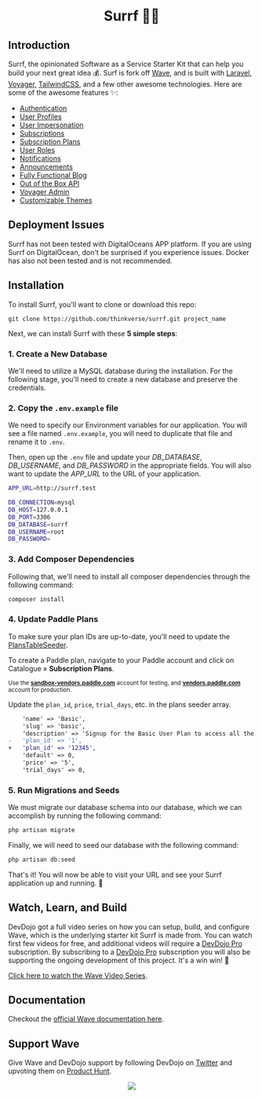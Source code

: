 <h1 align="center">Surrf 🏄‍♀️</h1>

## Introduction

Surrf, the opinionated Software as a Service Starter Kit that can help you build your next great idea 💰. Surf is fork off [Wave](https://devdojo.com/wave), and is built with [Laravel](https://laravel.com), [Voyager](https://voyager.devdojo.com), [TailwindCSS](https://tailwindcss.com), and a few other awesome technologies. Here are some of the awesome features ✨:

 - [Authentication](https://wave.devdojo.com/docs/features/authentication)
 - [User Profiles](https://wave.devdojo.com/docs/features/user-profiles)
 - [User Impersonation](https://wave.devdojo.com/docs/features/user-impersonation)
 - [Subscriptions](https://wave.devdojo.com/docs/features/billing)
 - [Subscription Plans](https://wave.devdojo.com/docs/features/subscription-plans)
 - [User Roles](https://wave.devdojo.com/docs/features/user-roles)
 - [Notifications](https://wave.devdojo.com/docs/features/notifications)
 - [Announcements](https://wave.devdojo.com/docs/features/announcements)
 - [Fully Functional Blog](https://wave.devdojo.com/docs/features/blog)
 - [Out of the Box API](https://wave.devdojo.com/docs/features/api)
 - [Voyager Admin](https://wave.devdojo.com/docs/features/admin)
 - [Customizable Themes](https://wave.devdojo.com/docs/features/themes)

## Deployment Issues

Surrf has not been tested with DigitalOceans APP platform. If you are using Surrf on DigitalOcean, don't be surprised if you experience issues. Docker has also not been tested and is not recommended.

## Installation

To install Surrf, you'll want to clone or download this repo:

```
git clone https://github.com/thinkverse/surrf.git project_name
```

Next, we can install Surrf with these **5 simple steps**:

### 1. Create a New Database

We'll need to utilize a MySQL database during the installation. For the following stage, you'll need to create a new database and preserve the credentials.

### 2. Copy the `.env.example` file

We need to specify our Environment variables for our application. You will see a file named `.env.example`, you will need to duplicate that file and rename it to `.env`.

Then, open up the `.env` file and update your *DB_DATABASE*, *DB_USERNAME*, and *DB_PASSWORD* in the appropriate fields. You will also want to update the *APP_URL* to the URL of your application.

```bash
APP_URL=http://surrf.test

DB_CONNECTION=mysql
DB_HOST=127.0.0.1
DB_PORT=3306
DB_DATABASE=surrf
DB_USERNAME=root
DB_PASSWORD=
```

### 3. Add Composer Dependencies

Following that, we'll need to install all composer dependencies through the following command:

```php
composer install
```

### 4. Update Paddle Plans

To make sure your plan IDs are up-to-date, you'll need to update the [PlansTableSeeder](database/seeders/PlansTableSeeder.php).

To create a Paddle plan, navigate to your Paddle account and click on Catalogue » **Subscription Plans**.

<small>Use the [**sandbox-vendors.paddle.com**](https://sandbox-vendors.paddle.com) account for testing, and [**vendors.paddle.com**](https://vendors.paddle.com) account for production.</small>

Update the `plan_id`, `price`, `trial_days`, etc. in the plans seeder array.

```diff
    'name' => 'Basic',
    'slug' => 'basic',
    'description' => 'Signup for the Basic User Plan to access all the basic features.',
-   'plan_id' => '1',
+   'plan_id' => '12345',
    'default' => 0,
    'price' => '5',
    'trial_days' => 0,
```

### 5. Run Migrations and Seeds

We must migrate our database schema into our database, which we can accomplish by running the following command:

```php
php artisan migrate
```

Finally, we will need to seed our database with the following command:

```php
php artisan db:seed
```

That's it! You will now be able to visit your URL and see your Surrf application up and running. 🎉

## Watch, Learn, and Build

DevDojo got a full video series on how you can setup, build, and configure Wave, which is the underlying starter kit Surrf is made from. You can watch first few videos for free, and additional videos will require a [DevDojo Pro](https://devdojo.com/pro) subscription. By subscribing to a [DevDojo Pro](https://devdojo.com/pro) subscription you will also be supporting the ongoing development of this project. It's a win win! 🙌

[Click here to watch the Wave Video Series](https://devdojo.com/course/wave).

## Documentation

Checkout the [official Wave documentation here](https://wave.devdojo.com/docs).

## Support Wave

Give Wave and DevDojo support by following DevDojo on [Twitter](https://twitter.com/thedevdojo) and upvoting them on [Product Hunt](https://www.producthunt.com/posts/wave-2-0).

<p align="center"><a href="https://www.producthunt.com/posts/wave-2-0" target="_blank"><img src="https://cdn.devdojo.com/images/april2021/upvote-product-hunt-img.png" height="auto" width="auto"></a></p>
